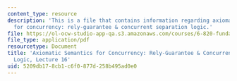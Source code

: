 ```yaml
---
content_type: resource
description: 'This is a file that contains information regarding axiomatic semantics
  for concurrency: rely-guarantee & concurrent separation logic.'
file: https://ol-ocw-studio-app-qa.s3.amazonaws.com/courses/6-820-fundamentals-of-program-analysis-fall-2015/5209db178cb1c6f0877d258b495ad0e0_MIT6_820F15_L16.pdf
file_type: application/pdf
resourcetype: Document
title: 'Axiomatic Semantics for Concurrency: Rely-Guarantee & Concurrent Separation
  Logic, Lecture 16'
uid: 5209db17-8cb1-c6f0-877d-258b495ad0e0
---
```

